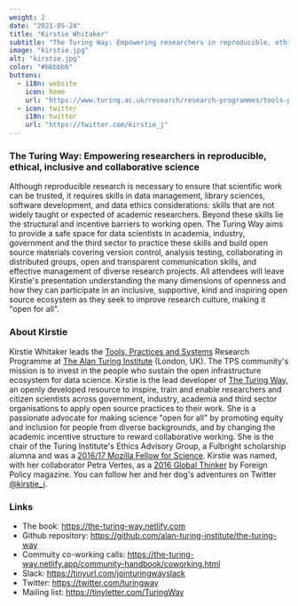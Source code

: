 ```yaml
---
weight: 2
date: "2021-05-24"
title: "Kirstie Whitaker"
subtitle: "The Turing Way: Empowering researchers in reproducible, ethical, inclusive and collaborative science"
image: "kirstie.jpg"
alt: "kirstie.jpg"
color: "#bbbbbb"
buttons:
  - i18n: website
    icon: home
    url: "https://www.turing.ac.uk/research/research-programmes/tools-practices-and-systems"
  - icon: twitter
    i18n: twitter
    url: "https://twitter.com/kirstie_j"
---
```


### The Turing Way: Empowering researchers in reproducible, ethical, inclusive and collaborative science

Although reproducible research is necessary to ensure that scientific work can
be trusted, it requires skills in data management, library sciences, software
development, and data ethics considerations: skills that are not widely taught
or expected of academic researchers. Beyond these skills lie the structural and
incentive barriers to working open. The Turing Way aims to provide a safe space
for data scientists in academia, industry, government and the third sector to
practice these skills and build open source materials covering version control,
analysis testing, collaborating in distributed groups, open and transparent
communication skills, and effective management of diverse research projects.
All attendees will leave Kirstie's presentation understanding the many
dimensions of openness and how they can participate in an inclusive,
supportive, kind and inspiring open source ecosystem as they seek to improve
research culture, making it "open for all".

### About Kirstie

Kirstie Whitaker leads the [Tools, Practices and
Systems](https://www.turing.ac.uk/research/research-programmes/tools-practices-and-systems)
Research Programme at [The Alan Turing Institute](https://www.turing.ac.uk/)
(London, UK). The TPS community's mission is to invest in the people who
sustain the open infrastructure ecosystem for data science. Kirstie is the lead
developer of [The Turing Way](https://the-turing-way.netlify.app/welcome), an
openly developed resource to inspire, train and enable researchers and citizen
scientists across government, industry, academia and third sector organisations
to apply open source practices to their work. She is a passionate advocate for
making science "open for all" by promoting equity and inclusion for people from
diverse backgrounds, and by changing the academic incentive structure to reward
collaborative working. She is the chair of the Turing Institute's Ethics
Advisory Group, a Fulbright scholarship alumna and was a [2016/17 Mozilla
Fellow for Science](https://wiki.mozilla.org/ScienceLab). Kirstie was named,
with her collaborator Petra Vertes, as a [2016 Global
Thinker](https://2016globalthinkers.foreignpolicy.com/2016/profile/petra-vertes-and-kirstie-whitaker)
by Foreign Policy magazine. You can follow her and her dog's adventures on
Twitter [@kirstie_j](https://twitter.com/kirstie_j).

### Links

- The book: https://the-turing-way.netlify.com
- Github repository: https://github.com/alan-turing-institute/the-turing-way
- Commuity co-working calls: https://the-turing-way.netlify.app/community-handbook/coworking.html
- Slack: https://tinyurl.com/jointuringwayslack
- Twitter: https://twitter.com/turingway
- Mailing list: https://tinyletter.com/TuringWay
